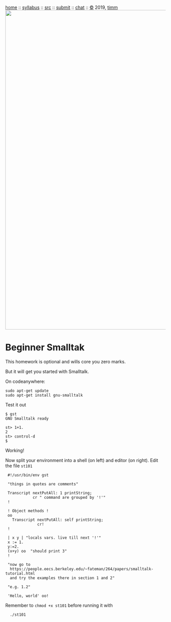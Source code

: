 <a href="http://tiny.cc/plm19">home</a> ::
<a href="https://github.com/txt/plm19/blob/master/doc/syllabus.md">syllabus</a> ::
<a href="https://github.com/txt/plm19/tree/master/src">src</a> ::
<a href="http://tiny.cc/plm19give">submit</a> ::
<a href="https://plm19.slack.com/">chat</a> ::
<a href="https://github.com/txt/plm19/blob/master/license.md">&copy;</a> 2019, <a href="http://menzies.us">timm</a>
<br>
<a href="http://tiny.cc/plm19"><img width=1000 src="https://raw.githubusercontent.com/txt/plm19/master/etc/img/banner.png"></a>

# Beginner Smalltak

This homework is optional and wills core you zero marks.

But it will get you started with Smalltalk.

On codeanywhere:

    sudo apt-get update
    sudo apt-get install gnu-smalltalk

Test it out

    $ gst
    GNU Smalltalk ready

    st> 1+1.
    2
    st> control-d
    $

Working!

Now split your environment into a shell (on left) and editor (on right). Edit the file `st101`
     
     #!/usr/bin/env gst
     
     "things in quotes are comments"
     
     Transcript nextPutAll: 1 printString; 
                cr " command are grouped by '!'"
     !
     
     ! Object methods !
     oo
       Transcript nextPutAll: self printString; 
                  cr!
     !  
     
     | x y | "locals vars. live till next '!'"
     x := 1.
     y:=2.
     (x+y) oo  "should print 3"
     !
     
     "now go to 
      https://people.eecs.berkeley.edu/~fateman/264/papers/smalltalk-tutorial.html 
      and try the examples there in section 1 and 2"
     
     "e.g. 1.2"
     
     'Hello, world' oo!

Remember to `chmod +x st101` before running it with

      ./st101  



